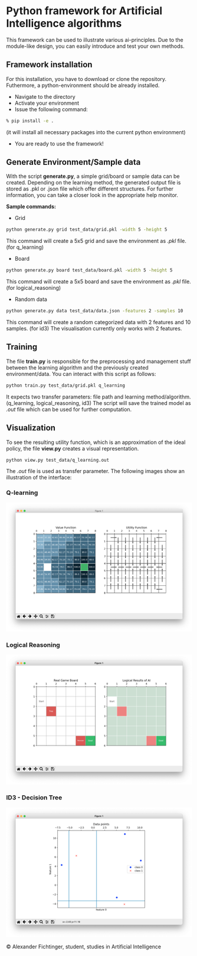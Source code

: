 # Python framework for Artificial Intelligence algorithms

This framework can be used to illustrate various ai-principles. 
Due to the module-like design, you can easily introduce and test your own methods.

## Framework installation

For this installation, you have to download or clone the repository. Futhermore, a python-environment should be already installed.
* Navigate to the directory
* Activate your environment
* Issue the following command: 
```bash
% pip install -e .
```
(it will install all necessary packages into the current python environment)
* You are ready to use the framework!

## Generate Environment/Sample data

With the script **generate.py**, a simple grid/board or sample data can be created. Depending on the learning method, the generated output file is stored as .pkl or .json file which offer different structures. For further information, you can take a closer look in the appropriate help monitor.

**Sample commands:**

* Grid
```bash
python generate.py grid test_data/grid.pkl -width 5 -height 5
```

This command will create a 5x5 grid and save the environment as *.pkl* file. (for q_learning)

* Board

```bash
python generate.py board test_data/board.pkl -width 5 -height 5
```

This command will create a 5x5 board and save the environment as *.pkl* file. (for logical_reasoning)

* Random data

```bash
python generate.py data test_data/data.json -features 2 -samples 10
```

This command will create a random categorized data with 2 features and 10 samples. (for id3)
The visualisation currently only works with 2 features.


## Training

The file **train.py** is responsible for the preprocessing and management stuff between the learning algorithm and the previously created environment/data.
You can interact with this script as follows:


```bash
python train.py test_data/grid.pkl q_learning
```

It expects two transfer parameters: file path and learning method/algorithm. (q_learning, logical_reasoning, id3)
The script will save the trained model as *.out* file which can be used for further computation.

## Visualization

To see the resulting utility function, which is an approximation of the ideal policy, the file **view.py** creates a visual representation.

```bash
python view.py test_data/q_learning.out
```

The *.out* file is used as transfer parameter.
The following images show an illustration of the interface:

### Q-learning
![alt text](https://github.com/malex1106/ai_framework/blob/development/images/q_learning_view.png "view.py visualization - q_learning")


### Logical Reasoning
![alt text](https://github.com/malex1106/ai_framework/blob/development/images/logical_reasoning_view.png "view.py visualization - logical_reasoning")


### ID3 - Decision Tree
![alt text](https://github.com/malex1106/ai_framework/blob/development/images/id3_view.png "view.py visualization")

© Alexander Fichtinger, student, studies in Artificial Intelligence




